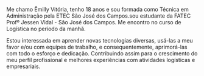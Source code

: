 Me chamo Êmilly Vitória, tenho 18 anos e sou formada como Técnica em Administração pela ETEC São José dos Campos.sou estudante da FATEC Profº Jessen Vidal - São José dos Campos. Me encontro no curso de Logística no período da manhã.

Estou interessada em aprender novas tecnologias diversas, usá-las a meu favor e/ou com equipes de trabalho, e consequentemente, aprimorá-las com todo o esforço e dedicação. Contribuindo assim para o crescimento do meu perfil profissional e melhores experiências com atividades logísticas e empresariais. 


<!---
Emilly-Silva/Emilly-Silva is a ✨ special ✨ repository because its `README.md` (this file) appears on your GitHub profile.
You can click the Preview link to take a look at your changes.
--->
